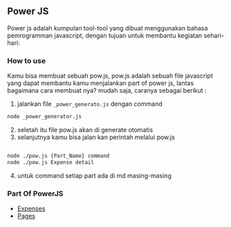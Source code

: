 ## Power JS 

Power js adalah kumpulan tool-tool yang dibuat menggunakan bahasa pemrogramman javascript, dengan tujuan untuk membantu kegiatan sehari-hari:

### How to use

Kamu bisa membuat sebuah pow.js, pow.js adalah sebuah file javascript yang dapat membantu kamu menjalankan part of power js, lantas bagaimana cara membuat nya?
mudah saja, caranya sebagai berikut : 
1. jalankan file `_power_generato.js` dengan command 
```bash 
node _power_generator.js
```
2. seletah itu file pow.js akan di generate otomatis
3. selanjutnya kamu bisa jalan kan perintah melalui pow.js
```bash

node ./pow.js {Part_Name} command 
node ./pow.js Expense detail

```
4. untuk command setiap part ada di md masing-masing

### Part Of PowerJS
- [Expenses](https://github.com/AryAntara/PowerJS/blob/main/Expenses.md)
- [Pages](https://github.com/AryAntara/PowerJS/blob/main/Pages.md)
